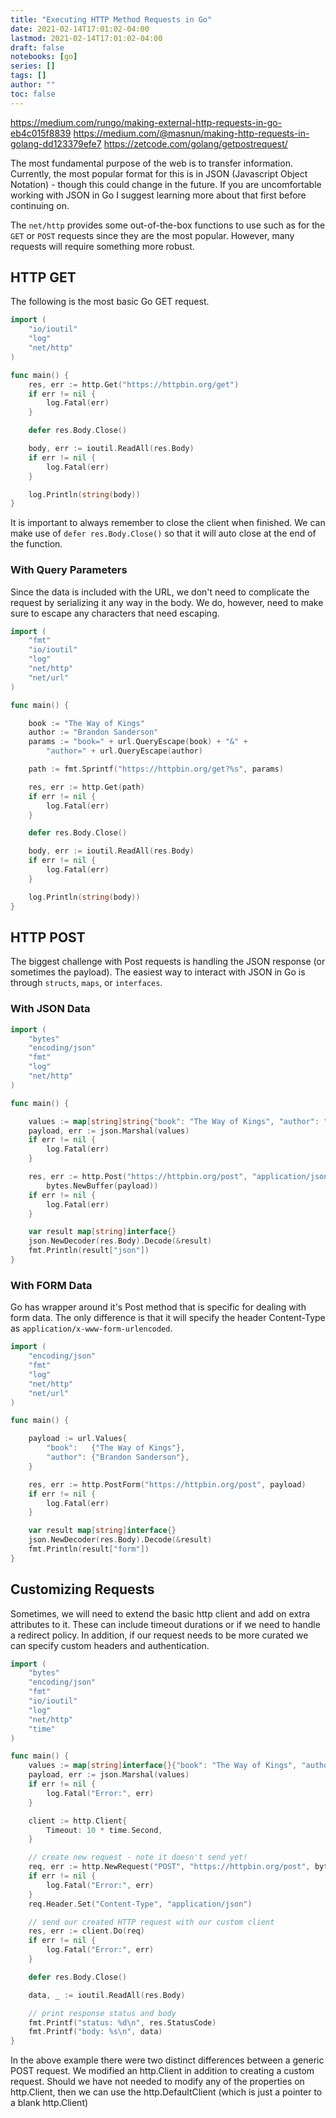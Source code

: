 ```yaml
---
title: "Executing HTTP Method Requests in Go"
date: 2021-02-14T17:01:02-04:00
lastmod: 2021-02-14T17:01:02-04:00
draft: false
notebooks: [go]
series: []
tags: []
author: ""
toc: false
---
```


https://medium.com/rungo/making-external-http-requests-in-go-eb4c015f8839
https://medium.com/@masnun/making-http-requests-in-golang-dd123379efe7
https://zetcode.com/golang/getpostrequest/


The most fundamental purpose of the web is to transfer information. Currently, the most popular format for this is in JSON (Javascript Object Notation) - though this could change in the future.  If you are uncomfortable working with JSON in Go I suggest learning more about that first before continuing on.

<!--more-->

The `net/http` provides some out-of-the-box functions to use such as for the `GET` or `POST` requests since they are the most popular. However, many requests will require something more robust.


## HTTP GET
The following is the most basic Go GET request.

```go
import (
	"io/ioutil"
	"log"
	"net/http"
)

func main() {
	res, err := http.Get("https://httpbin.org/get")
	if err != nil {
		log.Fatal(err)
	}

	defer res.Body.Close()

	body, err := ioutil.ReadAll(res.Body)
	if err != nil {
		log.Fatal(err)
	}

	log.Println(string(body))
}
```

It is important to always remember to close the client when finished. We can make use of `defer res.Body.Close()` so that it will auto close at the end of the function.

### With Query Parameters

Since the data is included with the URL, we don't need to complicate the request by serializing it any way in the body. We do, however, need to make sure to escape any characters that need escaping.

```go
import (
    "fmt"
    "io/ioutil"
    "log"
    "net/http"
    "net/url"
)

func main() {

    book := "The Way of Kings"
    author := "Brandon Sanderson"
    params := "book=" + url.QueryEscape(book) + "&" +
        "author=" + url.QueryEscape(author)

    path := fmt.Sprintf("https://httpbin.org/get?%s", params)

    res, err := http.Get(path)
    if err != nil {
        log.Fatal(err)
    }

    defer res.Body.Close()

    body, err := ioutil.ReadAll(res.Body)
    if err != nil {
        log.Fatal(err)
    }

    log.Println(string(body))
}
```

## HTTP POST

The biggest challenge with Post requests is handling the JSON response (or sometimes the payload). The easiest way to interact with JSON in Go is through `structs`, `maps`, or `interfaces`. 

### With JSON Data

```go
import (
    "bytes"
    "encoding/json"
    "fmt"
    "log"
    "net/http"
)

func main() {

    values := map[string]string{"book": "The Way of Kings", "author": "Brandon Sanderson"}
    payload, err := json.Marshal(values)
    if err != nil {
        log.Fatal(err)
    }

    res, err := http.Post("https://httpbin.org/post", "application/json",
        bytes.NewBuffer(payload))
    if err != nil {
        log.Fatal(err)
    }

    var result map[string]interface{}
    json.NewDecoder(res.Body).Decode(&result)
    fmt.Println(result["json"])
}
```

### With FORM Data

Go has wrapper around it's Post method that is specific for dealing with form data. The only difference is that it will specify the header Content-Type as `application/x-www-form-urlencoded`.

```go
import (
    "encoding/json"
    "fmt"
    "log"
    "net/http"
    "net/url"
)

func main() {

    payload := url.Values{
        "book":   {"The Way of Kings"},
        "author": {"Brandon Sanderson"},
    }

    res, err := http.PostForm("https://httpbin.org/post", payload)
    if err != nil {
        log.Fatal(err)
    }

    var result map[string]interface{}
    json.NewDecoder(res.Body).Decode(&result)
    fmt.Println(result["form"])
}
```

## Customizing Requests

Sometimes, we will need to extend the basic http client and add on extra attributes to it. These can include timeout durations or if we need to handle a redirect policy. In addition, if our request needs to be more curated we can specify custom headers and authentication.

```go
import (
	"bytes"
	"encoding/json"
	"fmt"
	"io/ioutil"
	"log"
	"net/http"
	"time"
)

func main() {
	values := map[string]interface{}{"book": "The Way of Kings", "author": "Brandon Sanderson"}
	payload, err := json.Marshal(values)
	if err != nil {
		log.Fatal("Error:", err)
	}

	client := http.Client{
		Timeout: 10 * time.Second,
	}

	// create new request - note it doesn't send yet!
	req, err := http.NewRequest("POST", "https://httpbin.org/post", bytes.NewBuffer(payload))
	if err != nil {
		log.Fatal("Error:", err)
	}
	req.Header.Set("Content-Type", "application/json")

	// send our created HTTP request with our custom client
	res, err := client.Do(req)
	if err != nil {
		log.Fatal("Error:", err)
	}

	defer res.Body.Close()

	data, _ := ioutil.ReadAll(res.Body)

	// print response status and body
	fmt.Printf("status: %d\n", res.StatusCode)
	fmt.Printf("body: %s\n", data)
}
```

In the above example there were two distinct differences between a generic POST request. We modified an http.Client in addition to creating a custom request. Should we have not needed to modify any of the properties on http.Client, then we can use the http.DefaultClient (which is just a pointer to a blank http.Client)
